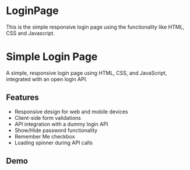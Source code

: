 # LoginPage
This is the simple responsive login page using the functionality like HTML, CSS and Javascript.

# Simple Login Page

A simple, responsive login page using HTML, CSS, and JavaScript, integrated with an open login API.

## Features

- Responsive design for web and mobile devices
- Client-side form validations
- API integration with a dummy login API
- Show/Hide password functionality
- Remember Me checkbox
- Loading spinner during API calls

## Demo


